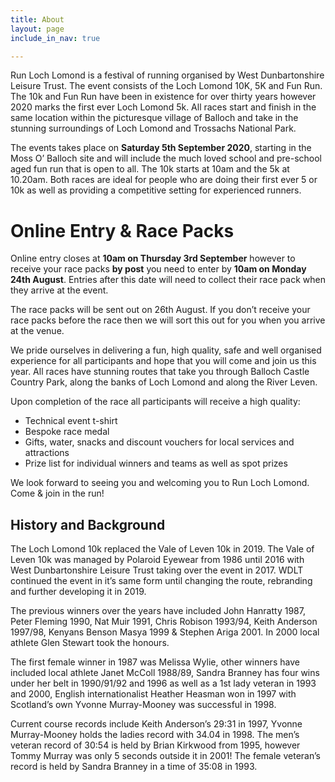 ```yaml
---
title: About
layout: page
include_in_nav: true

---
```

Run Loch Lomond is a festival of running organised by West Dunbartonshire Leisure Trust. The event consists of the Loch Lomond 10K, 5K and Fun Run. The 10k and Fun Run have been in existence for over thirty years however 2020 marks the first ever Loch Lomond 5k. All races start and finish in the same location within the picturesque village of Balloch and take in the stunning surroundings of Loch Lomond and Trossachs National Park.

The events takes place on **Saturday 5th September 2020**, starting in the Moss O’ Balloch site and will include the much loved school and pre-school aged fun run that is open to all. The 10k starts at 10am and the 5k at 10.20am. Both races are ideal for people who are doing their first ever 5 or 10k as well as providing a competitive setting for experienced runners.

# Online Entry & Race Packs

Online entry closes at **10am on Thursday 3rd September** however to receive your race packs **by post** you need to enter by **10am on Monday 24th August**. Entries after this date will need to collect their race pack when they arrive at the event.

The race packs will be sent out on 26th August. If you don’t receive your race packs before the race then we will sort this out for you when you arrive at the venue.

We pride ourselves in delivering a fun, high quality, safe and well organised experience for all participants and hope that you will come and join us this year. All races have stunning routes that take you through Balloch Castle Country Park, along the banks of Loch Lomond and along the River Leven.

Upon completion of the race all participants will receive a high quality:

* Technical event t-shirt
* Bespoke race medal
* Gifts, water, snacks and discount vouchers for local services and attractions
* Prize list for individual winners and teams as well as spot prizes

We look forward to seeing you and welcoming you to Run Loch Lomond. Come & join in the run!

## History and Background

The Loch Lomond 10k replaced the Vale of Leven 10k in 2019. The Vale of Leven 10k was managed by Polaroid Eyewear from 1986 until 2016 with West Dunbartonshire Leisure Trust taking over the event in 2017. WDLT continued the event in it’s same form until changing the route, rebranding and further developing it in 2019.

The previous winners over the years have included John Hanratty 1987, Peter Fleming 1990, Nat Muir 1991, Chris Robison 1993/94, Keith Anderson 1997/98, Kenyans Benson Masya 1999 & Stephen Ariga 2001. In 2000 local athlete Glen Stewart took the honours.

The first female winner in 1987 was Melissa Wylie, other winners have included local athlete Janet McColl 1988/89, Sandra Branney has four wins under her belt in 1990/91/92 and 1996 as well as a 1st lady veteran in 1993 and 2000, English internationalist Heather Heasman won in 1997 with Scotland’s own Yvonne Murray-Mooney was successful in 1998.

Current course records include Keith Anderson’s 29:31 in 1997, Yvonne Murray-Mooney holds the ladies record with 34.04 in 1998. The men’s veteran record of 30:54 is held by Brian Kirkwood from 1995, however Tommy Murray was only 5 seconds outside it in 2001! The female veteran’s record is held by Sandra Branney in a time of 35:08 in 1993.